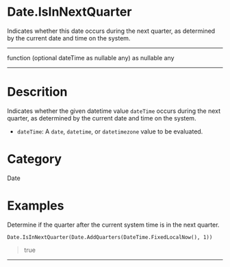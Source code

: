 ﻿# Date.IsInNextQuarter
Indicates whether this date occurs during the next quarter, as determined by the current date and time on the system.
***
function (optional dateTime as nullable any) as nullable any
***
# Descrition 
Indicates whether the given datetime value <code>dateTime</code> occurs during the next quarter, as determined by the current date and time on the system.
      <ul>
      <li><code>dateTime</code>: A <code>date</code>, <code>datetime</code>, or <code>datetimezone</code> value to be evaluated.</li>
      </ul>
# Category 
Date
# Examples 
Determine if the quarter after the current system time is in the next quarter.
```
Date.IsInNextQuarter(Date.AddQuarters(DateTime.FixedLocalNow(), 1))
```
> true
***
